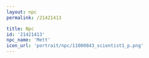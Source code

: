 ```yaml
---
layout: npc
permalink: /21421413

title: Npc
id: '21421413'
npc_name: 'Mett'
icon_url: 'portrait/npc/11000843_scientist1_p.png'
---
```

